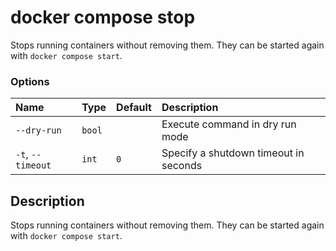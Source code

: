 # docker compose stop

<!---MARKER_GEN_START-->
Stops running containers without removing them. They can be started again with `docker compose start`.

### Options

| Name              | Type   | Default | Description                           |
|:------------------|:-------|:--------|:--------------------------------------|
| `--dry-run`       | `bool` |         | Execute command in dry run mode       |
| `-t`, `--timeout` | `int`  | `0`     | Specify a shutdown timeout in seconds |


<!---MARKER_GEN_END-->

## Description

Stops running containers without removing them. They can be started again with `docker compose start`.
